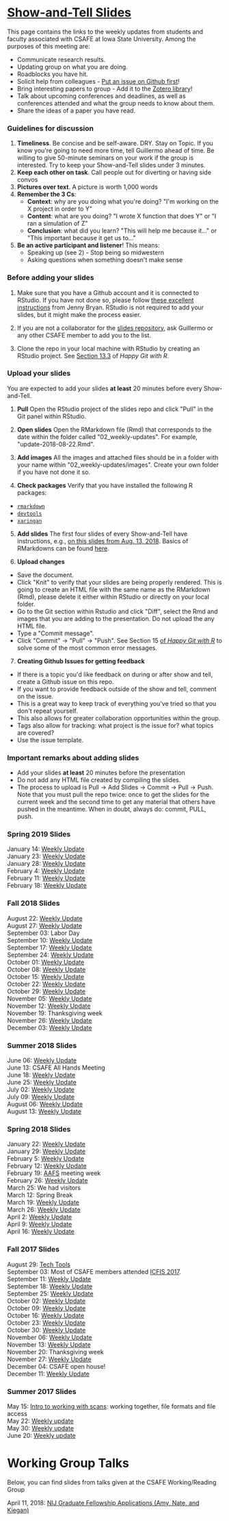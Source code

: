 # [Show-and-Tell Slides](https://csafe-isu.github.io/slides/README.html)

This page contains the links to the weekly updates from students and faculty associated with CSAFE at Iowa State University. Among the purposes of this meeting are:

- Communicate research results.
- Updating group on what you are doing. 
- Roadblocks you have hit.
- Solicit help from colleagues - [Put an issue on Github first](https://help.github.com/articles/creating-an-issue/)! 
- Bring interesting papers to group - Add it to the [Zotero library](https://csafe-isu.github.io/slides/02_weekly-updates/update-2018-08-22.html#23)! 
- Talk about upcoming conferences and deadlines, as well as conferences attended and what the group needs to know about them.
- Share the ideas of a paper you have read.


### Guidelines for discussion

1. **Timeliness**. Be concise and be self-aware. DRY. Stay on Topic. If you know you're going to need more time, tell Guillermo ahead of time. Be willing to give 50-minute seminars on your work if the group is interested. Try to keep your Show-and-Tell slides under 3 minutes. 
2. **Keep each other on task**. Call people out for diverting or having side convos
3. **Pictures over text**. A picture is worth 1,000 words
4. **Remember the 3 Cs**: 
    + **Context**: why are you doing what you're doing? "I'm working on the X project in order to Y" 
    + **Content**: what are you doing? "I wrote X function that does Y" or "I ran a simulation of Z" 
    + **Conclusion**: what did you learn? "This will help me because it..." or "This important because it get us to..."
8. **Be an active participant and listener**! This means:
    + Speaking up (see 2) - Stop being so midwestern
    + Asking questions when something doesn't make sense



### Before adding your slides

1. Make sure that you have a Github account and it is connected to RStudio. If you have not done so, please follow [these excellent instructions](http://happygitwithr.com/rstudio-git-github.html) from Jenny Bryan. RStudio is not required to add your slides, but it might make the process easier.

2. If you are not a collaborator for the [slides repository](https://github.com/CSAFE-ISU/slides/), ask Guillermo or any other CSAFE member to add you to the list.

3. Clone the repo in your local machine with RStudio by creating an RStudio project. See [Section 13.3](http://happygitwithr.com/rstudio-git-github.html) of *Happy Git with R*. 

### Upload your slides

You are expected to add your slides **at least** 20 minutes before every Show-and-Tell.

1. **Pull** Open the RStudio project of the slides repo and click "Pull" in the Git panel within RStudio.

2. **Open slides** Open the RMarkdown file (Rmd) that corresponds to the date within the folder called "02_weekly-updates". For example, "update-2018-08-22.Rmd".

3. **Add images** All the images and attached files should be in a folder with your name within "02_weekly-updates/images". Create your own folder if you have not done it so.

4. **Check packages** Verify that you have installed the following R packages:
  - [`rmarkdown`](https://rmarkdown.rstudio.com/lesson-1.html)
  - [`devtools`](https://www.r-project.org/nosvn/pandoc/devtools.html)
  - [`xaringan`](https://github.com/yihui/xaringan)

5. **Add slides** The first four slides of every Show-and-Tell have instructions, e.g., [on this slides from Aug. 13, 2018](https://csafe-isu.github.io/slides/02_weekly-updates/update-2018-08-13.html#1). Basics of RMarkdowns can be found [here](https://rmarkdown.rstudio.com/authoring_basics.html).

6. **Upload changes** 
  - Save the document. 
  - Click "Knit" to verify that your slides are being properly rendered. This is going to create an HTML file with the same name as the RMarkdown (Rmd), please delete it either within RStudio or directly on your local folder.
  - Go to the Git section within Rstudio and click "Diff", select the Rmd and images that you are adding to the presentation. Do not upload the any HTML file.
  - Type a "Commit message". 
  - Click "Commit" -> "Pull" -> "Push". See Section 15 [of *Happy Git with R*](http://happygitwithr.com/troubleshooting.html#rstudio-is-not-making-certain-files-available-for-stagingcommitting) to solve some of the most common error messages.
 
7. **Creating Github Issues for getting feedback**
  - If there is a topic you'd like feedback on during or after show and tell, create a Github issue on this repo. 
  - If you want to provide feedback outside of the show and tell, comment on the issue. 
  - This is a great way to keep track of everything you've tried so that you don't repeat yourself. 
  - This also allows for greater collaboration opportunities within the group. 
  - Tags also allow for tracking: what project is the issue for? what topics are covered?
  - Use the issue template. 

### **Important remarks about adding slides**

- Add your slides **at least** 20 minutes before the presentation
- Do not add any HTML file created by compiling the slides.
- The process to upload is Pull -> Add Slides -> Commit -> Pull -> Push. Note that you must pull the repo twice: once to get the slides for the current week and the second time to get any material that others have pushed in the meantime. When in doubt, always do: commit, PULL, push. 

### Spring 2019 Slides
January 14: [Weekly Update](https://csafe-isu.github.io/slides/02_weekly-updates/update-2019-01-14.html)<br>
January 23: [Weekly Update](https://csafe-isu.github.io/slides/02_weekly-updates/update-2019-01-23.html)<br>
January 28: [Weekly Update](https://csafe-isu.github.io/slides/02_weekly-updates/update-2019-01-28.html)<br>
February 4: [Weekly Update](https://csafe-isu.github.io/slides/02_weekly-updates/update-2019-02-04.html)<br>
February 11: [Weekly Update](https://csafe-isu.github.io/slides/02_weekly-updates/update-2019-02-11.html)<br>
February 18: [Weekly Update](https://csafe-isu.github.io/slides/02_weekly-updates/update-2019-02-18.html)<br>


### Fall 2018 Slides

August 22: [Weekly Update](https://csafe-isu.github.io/slides/02_weekly-updates/update-2018-08-22.html)<br>
August 27: [Weekly Update](https://csafe-isu.github.io/slides/02_weekly-updates/update-2018-08-27.html)<br>
September 03: Labor Day <br>
September 10: [Weekly Update](https://csafe-isu.github.io/slides/02_weekly-updates/update-2018-09-10.html)<br>
September 17: [Weekly Update](https://csafe-isu.github.io/slides/02_weekly-updates/update-2018-09-17.html)<br>
September 24: [Weekly Update](https://csafe-isu.github.io/slides/02_weekly-updates/update-2018-09-24.html)<br>
October 01: [Weekly Update](https://csafe-isu.github.io/slides/02_weekly-updates/update-2018-10-01.html)<br>
October 08: [Weekly Update](https://csafe-isu.github.io/slides/02_weekly-updates/update-2018-10-08.html)<br>
October 15: [Weekly Update](https://csafe-isu.github.io/slides/02_weekly-updates/update-2018-10-15.html)<br>
October 22: [Weekly Update](https://csafe-isu.github.io/slides/02_weekly-updates/update-2018-10-22.html)<br>
October 29: [Weekly Update](https://csafe-isu.github.io/slides/02_weekly-updates/update-2018-10-29.html)<br>
November 05: [Weekly Update](https://csafe-isu.github.io/slides/02_weekly-updates/update-2018-11-05.html)<br>
November 12: [Weekly Update](https://csafe-isu.github.io/slides/02_weekly-updates/update-2018-11-12.html)<br>
November 19: Thanksgiving week<br>
November 26: [Weekly Update](https://csafe-isu.github.io/slides/02_weekly-updates/update-2018-11-26.html)<br>
December 03: [Weekly Update](https://csafe-isu.github.io/slides/02_weekly-updates/update-2018-12-03.html)<br>

### Summer 2018 Slides

June 06: [Weekly Update](https://csafe-isu.github.io/slides/02_weekly-updates/update-2018-06-04.html)<br>
June 13: CSAFE All Hands Meeting <br>
June 18: [Weekly Update](https://csafe-isu.github.io/slides/02_weekly-updates/update-2018-06-18.html)<br>
June 25: [Weekly Update](https://csafe-isu.github.io/slides/02_weekly-updates/update-2018-06-25.html)<br>
July 02: [Weekly Update](https://csafe-isu.github.io/slides/02_weekly-updates/update-2018-07-02.html)<br>
July 09: [Weekly Update](https://csafe-isu.github.io/slides/02_weekly-updates/update-2018-07-09.html)<br>
August 06: [Weekly Update](https://csafe-isu.github.io/slides/02_weekly-updates/update-2018-08-06.html)<br>
August 13: [Weekly Update](https://csafe-isu.github.io/slides/02_weekly-updates/update-2018-08-13.html)<br>


### Spring 2018 Slides

January 22: [Weekly Update](https://csafe-isu.github.io/slides/02_weekly-updates/update-2018-01-22.html)<br>
January 29: [Weekly Update](https://csafe-isu.github.io/slides/02_weekly-updates/update-2018-01-29.html)<br>
February 5: [Weekly Update](https://csafe-isu.github.io/slides/02_weekly-updates/update-2018-02-05.html)<br>
February 12: [Weekly Update](https://csafe-isu.github.io/slides/02_weekly-updates/update-2018-02-12.html)<br>
February 19: [AAFS](https://csafe-isu.github.io/slides/02_weekly-updates/update-2018-02-12.html) meeting week <br>
February 26: [Weekly Update](https://csafe-isu.github.io/slides/02_weekly-updates/update-2018-02-26.html)<br>
March 25: We had visitors<br>
March 12: Spring Break<br>
March 19: [Weekly Update](https://csafe-isu.github.io/slides/02_weekly-updates/update-2018-03-19.html)<br>
March 26: [Weekly Update](https://csafe-isu.github.io/slides/02_weekly-updates/update-2018-03-26.html)<br>
April 2: [Weekly Update](https://csafe-isu.github.io/slides/02_weekly-updates/update-2018-04-02.html)<br>
April 9: [Weekly Update](https://csafe-isu.github.io/slides/02_weekly-updates/update-2018-04-09.html)<br>
April 16: [Weekly Update](https://csafe-isu.github.io/slides/02_weekly-updates/update-2018-04-16.html)<br>


### Fall 2017 Slides

August 29: [Tech Tools](https://csafe-isu.github.io/slides/03_tech_tools/techtools-slides.html)<br>
September 03: Most of CSAFE members attended [ICFIS 2017](http://www.cvent.com/events/icfis-2017-international-conference-on-forensic-inference-and-statistics/event-summary-6d357a9583224144866d64f44de367a2.aspx). <br>
September 11: [Weekly Update](https://csafe-isu.github.io/slides/02_weekly-updates/update-2017-09-11.html)<br>
September 18: [Weekly Update](https://csafe-isu.github.io/slides/02_weekly-updates/update-2017-09-18.html)<br>
September 25: [Weekly Update](https://csafe-isu.github.io/slides/02_weekly-updates/update-2017-09-25.html)<br>
October 02: [Weekly Update](https://csafe-isu.github.io/slides/02_weekly-updates/update-2017-10-02.html)<br>
October 09: [Weekly Update](https://csafe-isu.github.io/slides/02_weekly-updates/update-2017-10-09.html)<br>
October 16: [Weekly Update](https://csafe-isu.github.io/slides/02_weekly-updates/update-2017-10-16.html)<br>
October 23: [Weekly Update](https://csafe-isu.github.io/slides/02_weekly-updates/update-2017-10-23.html)<br>
October 30: [Weekly Update](https://csafe-isu.github.io/slides/02_weekly-updates/update-2017-10-30.html)<br>
November 06: [Weekly Update](https://csafe-isu.github.io/slides/02_weekly-updates/update-2017-11-06.html)<br>
November 13: [Weekly Update](https://csafe-isu.github.io/slides/02_weekly-updates/update-2017-11-13.html)<br>
November 20: Thanksgiving week <br>
November 27: [Weekly Update](https://csafe-isu.github.io/slides/02_weekly-updates/update-2017-11-27.html)<br>
December 04: CSAFE open house! <br>
December 11: [Weekly Update](https://csafe-isu.github.io/slides/02_weekly-updates/update-2017-12-11.html)<br>


### Summer 2017 Slides

May 15: [Intro to working with scans](https://csafe-isu.github.io/slides/01_intro-to-scans/intro-x3p.html): working together, file formats and file access<br>
May 22: [Weekly update](https://csafe-isu.github.io/slides/02_weekly-updates/update-2017-05-22.html)<br>
May 30: [Weekly update](https://csafe-isu.github.io/slides/02_weekly-updates/update-2017-05-29.html)<br>
June 20: [Weekly update](https://csafe-isu.github.io/slides/02_weekly-updates/update-2017-06-20.html) 





# Working Group Talks  

Below, you can find slides from talks given at the CSAFE Working/Reading Group  

April 11, 2018: [NIJ Graduate Fellowship Applications (Amy, Nate, and Kiegan)](https://csafe-isu.github.io/slides/04_working-group-talks/NIJ_Graduate_Fellowship_Applications.pdf)<br>

